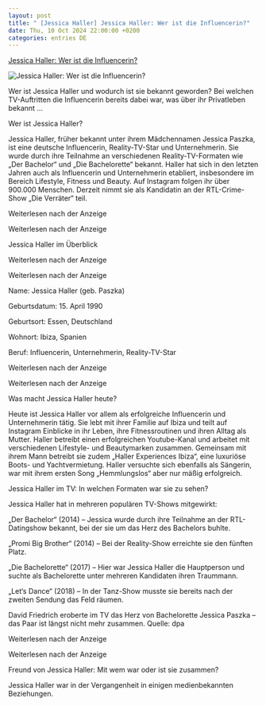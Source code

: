 ```yaml
---
layout: post
title: " [Jessica Haller] Jessica Haller: Wer ist die Influencerin?"
date: Thu, 10 Oct 2024 22:00:00 +0200
categories: entries DE
---
```

[Jessica Haller: Wer ist die Influencerin?](https://www.rnd.de/promis/jessica-haller-wer-ist-die-influencerin-JZAGCC3G3NGVFP7S2IHEVUTI4Q.html)

![Jessica Haller: Wer ist die Influencerin?](https://www.rnd.de/resizer/v2/B4ZWQHVFMZHNZNYPKGAU4WE5DE.jpg?auth=8e287166058b0fd514af0c8c9db39308305c0deeb0fefb7895293cf1a10af69a&quality=70&width=1200&height=630&smart=true)

Wer ist Jessica Haller und wodurch ist sie bekannt geworden? Bei welchen TV-Auftritten die Influencerin bereits dabei war, was über ihr Privatleben bekannt ...

Wer ist Jessica Haller?

Jessica Haller, früher bekannt unter ihrem Mädchennamen Jessica Paszka, ist eine deutsche Influencerin, Reality-TV-Star und Unternehmerin. Sie wurde durch ihre Teilnahme an verschiedenen Reality-TV-Formaten wie „Der Bachelor“ und „Die Bachelorette“ bekannt. Haller hat sich in den letzten Jahren auch als Influencerin und Unternehmerin etabliert, insbesondere im Bereich Lifestyle, Fitness und Beauty. Auf Instagram folgen ihr über 900.000 Menschen. Derzeit nimmt sie als Kandidatin an der RTL-Crime-Show „Die Verräter“ teil.

Weiterlesen nach der Anzeige

Weiterlesen nach der Anzeige

Jessica Haller im Überblick

Weiterlesen nach der Anzeige

Weiterlesen nach der Anzeige

Name: Jessica Haller (geb. Paszka)

Geburtsdatum: 15. April 1990

Geburtsort: Essen, Deutschland

Wohnort: Ibiza, Spanien

Beruf: Influencerin, Unternehmerin, Reality-TV-Star

Weiterlesen nach der Anzeige

Weiterlesen nach der Anzeige

Was macht Jessica Haller heute?

Heute ist Jessica Haller vor allem als erfolgreiche Influencerin und Unternehmerin tätig. Sie lebt mit ihrer Familie auf Ibiza und teilt auf Instagram Einblicke in ihr Leben, ihre Fitnessroutinen und ihren Alltag als Mutter. Haller betreibt einen erfolgreichen Youtube-Kanal und arbeitet mit verschiedenen Lifestyle- und Beautymarken zusammen. Gemeinsam mit ihrem Mann betreibt sie zudem „Haller Experiences Ibiza“, eine luxuriöse Boots- und Yachtvermietung. Haller versuchte sich ebenfalls als Sängerin, war mit ihrem ersten Song „Hemmlungslos“ aber nur mäßig erfolgreich.

Jessica Haller im TV: In welchen Formaten war sie zu sehen?

Jessica Haller hat in mehreren populären TV-Shows mitgewirkt:

„Der Bachelor“ (2014) – Jessica wurde durch ihre Teilnahme an der RTL-Datingshow bekannt, bei der sie um das Herz des Bachelors buhlte.

„Promi Big Brother“ (2014) – Bei der Reality-Show erreichte sie den fünften Platz.

„Die Bachelorette“ (2017) – Hier war Jessica Haller die Hauptperson und suchte als Bachelorette unter mehreren Kandidaten ihren Traummann.

„Let‘s Dance“ (2018) – In der Tanz-Show musste sie bereits nach der zweiten Sendung das Feld räumen.

David Friedrich eroberte im TV das Herz von Bachelorette Jessica Paszka – das Paar ist längst nicht mehr zusammen. Quelle: dpa

Weiterlesen nach der Anzeige

Weiterlesen nach der Anzeige

Freund von Jessica Haller: Mit wem war oder ist sie zusammen?

Jessica Haller war in der Vergangenheit in einigen medienbekannten Beziehungen.

